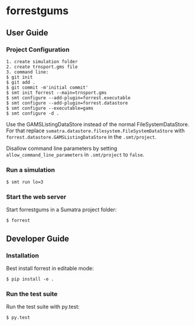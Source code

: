 # forrestgums

## User Guide

### Project Configuration

	1. create simulation folder
	2. create trnsport.gms file
	3. command line:
	$ git init
	$ git add .
	$ git commit -m'initial commit'
    $ smt init forrest --main=trnsport.gms
    $ smt configure --add-plugin=forrest.executable
    $ smt configure --add-plugin=forrest.datastore
    $ smt configure --executable=gams
    $ smt configure -d .

Use the GAMSListingDataStore instead of the normal FileSystemDataStore. For that replace
``sumatra.datastore.filesystem.FileSystemDataStore`` with ``forrest.datastore.GAMSListingDataStore``
in the ``.smt/project``.

Disallow command line parameters by setting `allow_command_line_parameters`
in `.smt/project` to `false`.

### Run a simulation

    $ smt run lo=3

### Start the web server

Start forrestgums in a Sumatra project folder:

    $ forrest

## Developer Guide

### Installation

Best install forrest in editable mode:

    $ pip install -e .

### Run the test suite

Run the test suite with py.test:

    $ py.test
